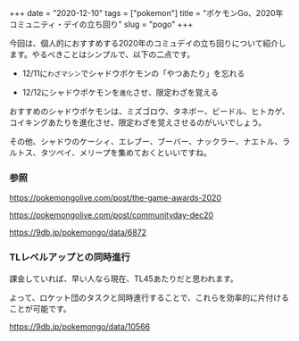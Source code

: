 +++
date = "2020-12-10"
tags = ["pokemon"]
title = "ポケモンGo、2020年コミュニティ・デイの立ち回り"
slug = "pogo"
+++

今回は、個人的におすすめする2020年のコミュデイの立ち回りについて紹介します。やるべきことはシンプルで、以下の二点です。

- 12/11に`わざマシン`でシャドウポケモンの「やつあたり」を忘れる

- 12/12にシャドウポケモンを`進化`させ、限定わざを覚える

おすすめのシャドウポケモンは、ミズゴロウ、タネボー、ビードル、ヒトカゲ、コイキングあたりを進化させ、限定わざを覚えさせるのがいいでしょう。

その他、シャドウのケーシィ、エレブー、ブーバー、ナックラー、ナエトル、ラルトス、タツベイ、メリープを集めておくといいですね。

### 参照

https://pokemongolive.com/post/the-game-awards-2020

https://pokemongolive.com/post/communityday-dec20

https://9db.jp/pokemongo/data/6872

### TLレベルアップとの同時進行

課金していれば、早い人なら現在、TL45あたりだと思われます。

よって、ロケット団のタスクと同時進行することで、これらを効率的に片付けることが可能です。

https://9db.jp/pokemongo/data/10566

